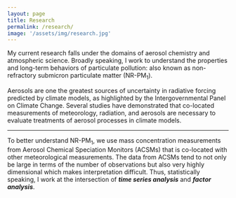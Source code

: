 ```yaml
---
layout: page
title: Research
permalink: /research/
image: '/assets/img/research.jpg'
---
```


My current research falls under the domains of aerosol chemistry and
atmospheric science.  Broadly speaking, I work to understand the properties and long-term behaviors of particulate pollution: also known as non-refractory submicron particulate matter (NR-PM<sub>1</sub>).  

Aerosols are one the greatest sources of uncertainty in radiative forcing predicted by climate models, as highlighted by the Intergovernmental Panel on Climate Change.   Several studies have demonstrated that co-located measurements of meteorology, radiation, and aerosols are necessary to evaluate treatments of aerosol processes in climate models.

---

To better understand NR-PM<sub>1</sub>, we use mass concentration measurements from Aerosol Chemical Speciation Monitors (ACSMs) that is co-located with other meteorological measurements.  The data from ACSMs tend to not only be large in terms of the number of observations but also very highly dimensional which makes interpretation difficult. Thus, statistically speaking, I work at the intersection of ***time series analysis*** and ***factor analysis***.  

